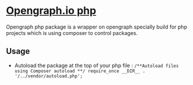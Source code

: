 # [Opengraph.io php](https://www.opengraph.io/)
Opengraph php package is a wrapper on opengraph specially build for php projects which is using composer to control packages.
## Usage 
* Autoload the package at the top of your php file :
        ```
        /**Autoload files using Composer autoload **/
        require_once __DIR__ . '/../vendor/autoload.php'; 
        ```


